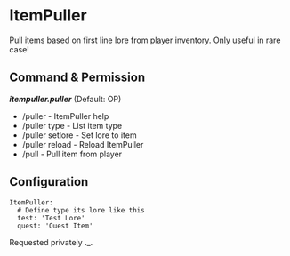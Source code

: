 # ItemPuller
Pull items based on first line lore from player inventory. Only useful in rare case!

## Command & Permission
**_itempuller.puller_** (Default: OP)
* /puller - ItemPuller help
* /puller type - List item type
* /puller setlore - Set lore to item
* /puller reload - Reload ItemPuller
* /pull - Pull item from player
        
## Configuration
    ItemPuller:
      # Define type its lore like this
      test: 'Test Lore'
      quest: 'Quest Item'
    
    
Requested privately ._.